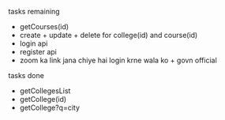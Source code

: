 tasks remaining

- getCourses(id)
- create + update + delete for college(id) and course(id)
- login api
- register api
- zoom ka link jana chiye hai login krne wala ko + govn official

tasks done

- getCollegesList
- getCollege(id)
- getCollege?q=city
